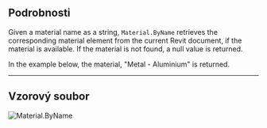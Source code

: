 ## Podrobnosti
Given a material name as a string, `Material.ByName` retrieves the corresponding material element from the current Revit document, if the material is available. If the material is not found, a null value is returned.

In the example below, the material, "Metal - Aluminium" is returned.
___
## Vzorový soubor

![Material.ByName](./Revit.Elements.Material.ByName_img.jpg)
